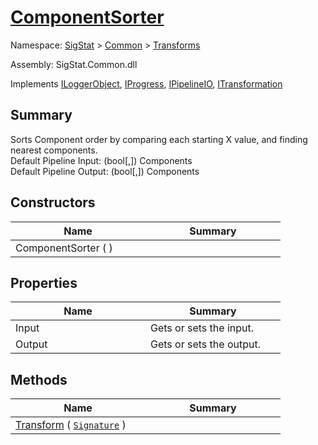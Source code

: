 # [ComponentSorter](./ComponentSorter.md)

Namespace: [SigStat]() > [Common](./../README.md) > [Transforms](./README.md)

Assembly: SigStat.Common.dll

Implements [ILoggerObject](./../ILoggerObject.md), [IProgress](./../Helpers/IProgress.md), [IPipelineIO](./../Pipeline/IPipelineIO.md), [ITransformation](./../ITransformation.md)

## Summary
Sorts Component order by comparing each starting X value, and finding nearest components.  <br>Default Pipeline Input: (bool[,]) Components<br>Default Pipeline Output: (bool[,]) Components

## Constructors

| Name | Summary | 
| --- | --- | 
| ComponentSorter (  )<div style="width: 200px">| <div style="width: 200px">| <br>


## Properties

| Name | Summary | 
| --- | --- | 
| Input<div style="width: 200px">| Gets or sets the input.<div style="width: 200px">| <br>
| Output<div style="width: 200px">| Gets or sets the output.<div style="width: 200px">| <br>


## Methods

| Name | Summary | 
| --- | --- | 
| [Transform](./Methods/ComponentSorter-100663515.md) ( [`Signature`](./../Signature.md) )<div style="width: 200px">| <div style="width: 200px">| <br>


